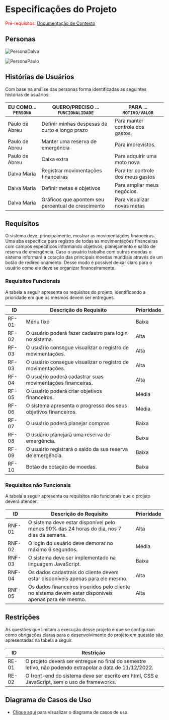 # Especificações do Projeto

<span style="color:red">Pré-requisitos: <a href="1-Documentação de Contexto.md"> Documentação de Contexto</a></span>

## Personas

![PersonaDalva](https://user-images.githubusercontent.com/103227669/198908044-5a782310-8d6b-42b0-b8dd-c303c16f8662.jpg)

![PersonaPaulo](https://user-images.githubusercontent.com/103227669/198908064-2b09af34-f873-4c03-beda-d0d9003e32c7.jpg)

## Histórias de Usuários

Com base na análise das personas forma identificadas as seguintes histórias de usuários:

|EU COMO... `PERSONA`| QUERO/PRECISO ... `FUNCIONALIDADE` |PARA ... `MOTIVO/VALOR`                 |
|--------------------|------------------------------------|----------------------------------------|
|Paulo de Abreu      |Definir minhas despesas de curto e longo prazo   | Para manter controle dos gastos. |
|Paulo de Abreu      |Manter uma reserva de emergência  | Para imprevistos. |
|Paulo de Abreu      |Caixa extra | Para adquirir uma moto nova |
|Dalva Maria    |Registrar movimentações financeiras | Para ter controle dos meus gastos |
|Dalva Maria     |Definir metas e objetivos | Para ampliar meus negócios. |
|Dalva Maria     |Gráficos que apontem seu percentual de crescimento | Para visualizar novas metas |

## Requisitos

O sistema deve, principalmente, mostrar as movimentações financeiras. Uma aba específica para registro de todas as movimentações financeiras com campos específicos informando objetivos, planejamento e saldo de reserva de emergência. Caso o usuário trabalhe com outras moedas o sistema informará a cotação das principais moedas mundiais através de um botão de redirecionamento.  Desse modo é possível deixar claro para o usuário como ele deve se organizar financeiramente.

### Requisitos Funcionais

A tabela a seguir apresenta os requisitos do projeto, identificando a prioridade em que os mesmos devem ser entregues.

| ID    | Descrição do Requisito                              | Prioridade |
|-------|-----------------------------------------------------|------------|
|RF-01 | Menu fixo           |    Baixa    | 
|RF-02 | O usuário poderá fazer cadastro para login no sistema.               |    Alta   |
|RF-03 |O usuário consegue visualizar o registro de movimentações.              |    Alta   |
|RF-03 |O usuário consegue visualizar o registro de movimentações.              |    Alta   |
|RF-04 |O usuário poderá cadastrar suas movimentações financeiras.              |    Alta   |
|RF-05 |O usuário poderá criar objetivos financeiros.              |    Média   |
|RF-06 |O sistema apresenta o progresso dos seus objetivos financeiros.              |    Média   |
|RF-07 |O usuário poderá planejar compras              |    Baixa   |
|RF-08 |O usuário planejará uma reserva de emergência.              |    Baixa   |
|RF-09 |O usuário registrará o saldo da sua reserva de emergência.              |    Baixa   |
|RF-10 |Botão de cotação de moedas.             |    Baixa   |

### Requisitos não Funcionais

A tabela a seguir apresenta os requisitos não funcionais que o projeto deverá atender.

|ID     | Descrição do Requisito                              | Prioridade |
|-------|-----------------------------------------------------|------------|
|RNF-01| O sistema deve estar disponível pelo menos 90% das 24 horas do dia, nos 7 dias da semana.      |  Alta     |
|RNF-02|O login do usuário deve demorar no máximo 6 segundos.|    Média   | 
|RNF-03|O sistema deve ser implementado na linguagem JavaScript.|    Baixa   | 
|RNF-04|Os dados cadastrais do cliente devem estar disponíveis apenas para ele mesmo.|    Alta   | 
|RNF-05|Os dados financeiros inseridos pelo cliente no sistema devem estar disponíveis apenas para ele mesmo.|    Alta   | 


## Restrições

As questões que limitam a execução desse projeto e que se configuram como obrigações claras para o desenvolvimento do projeto em questão são apresentadas na tabela a seguir.

|ID| Restrição                                                      |
|--|----------------------------------------------------------------|
|RE-01| O projeto deverá ser entregue no final do semestre letivo, não podendo extrapolar a data de 11/12/2022.        |
|RE-02| O front-end do sistema deve ser escrito em html, CSS e JavaScript, sem o uso de frameworks.     |


## Diagrama de Casos de Uso

- [Clique aqui](docs\img\DiagramaCasoDeUso.jpg) para visualizar o diagrama de casos de uso.
